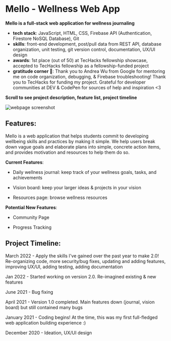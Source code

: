 # Mello - Wellness Web App
**Mello is a full-stack web application for wellness journaling**
* **tech stack**: JavaScript, HTML, CSS, Firebase API (Authentication, Firestore NoSQL Database), Git 
* **skills**: front-end development, post/pull data from REST API, database organization, unit testing, git version control, documentation, UX/UI design
* **awards**: 1st place (out of 50) at TecHacks fellowship showcase, accepted to TecHacks fellowship as a fellowship-funded project
* **gratitude corner 💖**: Thank you to Andrea Wu from Google for mentoring me on code organization, debugging, & Firebase troubleshooting! Thank you to TecHacks for funding my project. Grateful for developer communities at DEV & CodePen for sources of help and inspiration <3

**Scroll to see project description, feature list, project timeline**


![webpage screenshot](https://github.com/larinachen/Mello-Web-Application/blob/master/resources/mello%20cover%20pic.png?raw=true)


## Features:

Mello is a web application that helps students commit to developing wellbeing skills and practices by making it simple. We help users break down vague goals and elaborate plans into simple, concrete action items, and provides motivation and resources to help them do so. 

**Current Features**:
* Daily wellness journal: keep track of your wellness goals, tasks, and achievements 

* Vision board: keep your larger ideas & projects in your vision

* Resources page: browse wellness resources

**Potential New Features**:
* Community Page

* Progress Tracking




## Project Timeline:

March 2022 - Apply the skills I've gained over the past year to make 2.0! Re-organizing code, more security/bug fixes, updating and adding features, improving UX/UI, adding testing, adding documentation

Jan 2022 - Started working on version 2.0. Re-imagined existing & new features

June 2021 - Bug fixing

April 2021 - Version 1.0 completed. Main features down (journal, vision board) but still contained many bugs

January 2021 - Coding begins! At the time, this was my first full-fledged web application building experience :)

December 2020 - Ideation, UX/UI design




